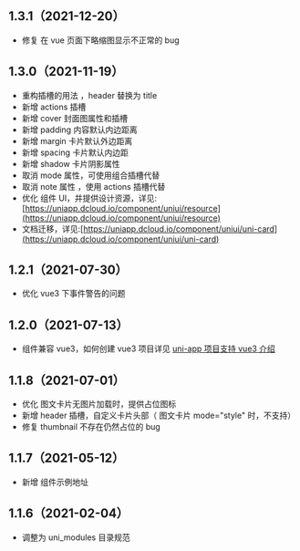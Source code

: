 ## 1.3.1（2021-12-20）

-   修复 在 vue 页面下略缩图显示不正常的 bug

## 1.3.0（2021-11-19）

-   重构插槽的用法 ，header 替换为 title
-   新增 actions 插槽
-   新增 cover 封面图属性和插槽
-   新增 padding 内容默认内边距离
-   新增 margin 卡片默认外边距离
-   新增 spacing 卡片默认内边距
-   新增 shadow 卡片阴影属性
-   取消 mode 属性，可使用组合插槽代替
-   取消 note 属性 ，使用 actions 插槽代替
-   优化 组件 UI，并提供设计资源，详见:[https://uniapp.dcloud.io/component/uniui/resource](https://uniapp.dcloud.io/component/uniui/resource)
-   文档迁移，详见:[https://uniapp.dcloud.io/component/uniui/uni-card](https://uniapp.dcloud.io/component/uniui/uni-card)

## 1.2.1（2021-07-30）

-   优化 vue3 下事件警告的问题

## 1.2.0（2021-07-13）

-   组件兼容 vue3，如何创建 vue3 项目详见 [uni-app 项目支持 vue3 介绍](https://ask.dcloud.net.cn/article/37834)

## 1.1.8（2021-07-01）

-   优化 图文卡片无图片加载时，提供占位图标
-   新增 header 插槽，自定义卡片头部（ 图文卡片 mode="style" 时，不支持）
-   修复 thumbnail 不存在仍然占位的 bug

## 1.1.7（2021-05-12）

-   新增 组件示例地址

## 1.1.6（2021-02-04）

-   调整为 uni_modules 目录规范
